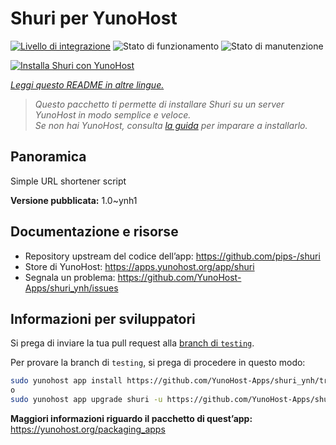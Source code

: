 <!--
N.B.: Questo README è stato automaticamente generato da <https://github.com/YunoHost/apps/tree/master/tools/readme_generator>
NON DEVE essere modificato manualmente.
-->

# Shuri per YunoHost

[![Livello di integrazione](https://dash.yunohost.org/integration/shuri.svg)](https://dash.yunohost.org/appci/app/shuri) ![Stato di funzionamento](https://ci-apps.yunohost.org/ci/badges/shuri.status.svg) ![Stato di manutenzione](https://ci-apps.yunohost.org/ci/badges/shuri.maintain.svg)

[![Installa Shuri con YunoHost](https://install-app.yunohost.org/install-with-yunohost.svg)](https://install-app.yunohost.org/?app=shuri)

*[Leggi questo README in altre lingue.](./ALL_README.md)*

> *Questo pacchetto ti permette di installare Shuri su un server YunoHost in modo semplice e veloce.*  
> *Se non hai YunoHost, consulta [la guida](https://yunohost.org/install) per imparare a installarlo.*

## Panoramica

Simple URL shortener script

**Versione pubblicata:** 1.0~ynh1
## Documentazione e risorse

- Repository upstream del codice dell’app: <https://github.com/pips-/shuri>
- Store di YunoHost: <https://apps.yunohost.org/app/shuri>
- Segnala un problema: <https://github.com/YunoHost-Apps/shuri_ynh/issues>

## Informazioni per sviluppatori

Si prega di inviare la tua pull request alla [branch di `testing`](https://github.com/YunoHost-Apps/shuri_ynh/tree/testing).

Per provare la branch di `testing`, si prega di procedere in questo modo:

```bash
sudo yunohost app install https://github.com/YunoHost-Apps/shuri_ynh/tree/testing --debug
o
sudo yunohost app upgrade shuri -u https://github.com/YunoHost-Apps/shuri_ynh/tree/testing --debug
```

**Maggiori informazioni riguardo il pacchetto di quest’app:** <https://yunohost.org/packaging_apps>
